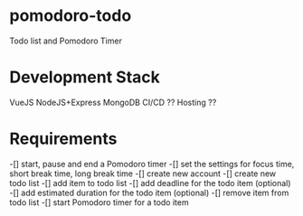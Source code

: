 # pomodoro-todo
Todo list and Pomodoro Timer



# Development Stack

VueJS
NodeJS+Express
MongoDB
CI/CD ??
Hosting ??

# Requirements

-[] start, pause and end a Pomodoro timer 
-[] set the settings for focus time, short break time, long break time
-[] create new account
-[] create new todo list
-[] add item to todo list 
-[] add deadline for the todo item (optional)
-[] add estimated duration for the todo item (optional)
-[] remove item from todo list
-[] start Pomodoro timer for a todo item



